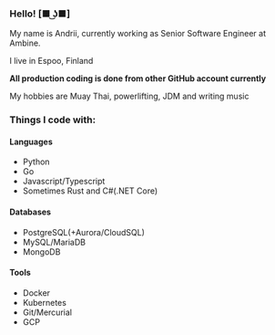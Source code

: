 ### Hello! [■ ͜ʖ■]
My name is Andrii, currently working as Senior Software Engineer at Ambine.

I live in Espoo, Finland

**All production coding is done from other GitHub account currently**

My hobbies are Muay Thai, powerlifting, JDM and writing music 

### Things I code with:

#### Languages
- Python
- Go
- Javascript/Typescript
- Sometimes Rust and C#(.NET Core)

#### Databases
- PostgreSQL(+Aurora/CloudSQL)
- MySQL/MariaDB
- MongoDB

#### Tools
- Docker
- Kubernetes
- Git/Mercurial
- GCP
